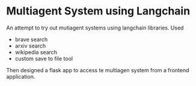 # Multiagent System using Langchain
An attempt to try out mutiagent systems using langchain libraries. Used
- brave search
- arxiv search
- wikipedia search
- custom save to file tool

Then designed a flask app to access te multiagen system from a frontend application.
